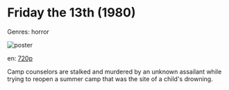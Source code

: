 # Friday the 13th (1980)

Genres: horror

![poster](http://image.tmdb.org/t/p/w500/mGJlh8oMyTDhfudvs20kFpYz0Yc.jpg)

en:
  [720p](magnet:?xt=urn:btih:0DBE51BCAD46651133F8B90F4F7725A92FD7EBC0&tr=udp://glotorrents.pw:6969/announce&tr=udp://tracker.opentrackr.org:1337/announce&tr=udp://torrent.gresille.org:80/announce&tr=udp://tracker.openbittorrent.com:80&tr=udp://tracker.coppersurfer.tk:6969&tr=udp://tracker.leechers-paradise.org:6969&tr=udp://p4p.arenabg.ch:1337&tr=udp://tracker.internetwarriors.net:1337)
  


Camp counselors are stalked and murdered by an unknown assailant while trying to reopen a summer camp that was the site of a child's drowning.